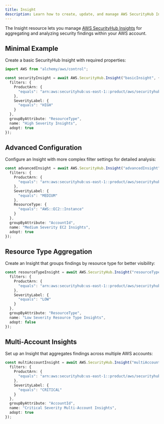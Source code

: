```yaml
---
title: Insight
description: Learn how to create, update, and manage AWS SecurityHub Insights using Alchemy Cloud Control.
---
```



The Insight resource lets you manage [AWS SecurityHub Insights](https://docs.aws.amazon.com/securityhub/latest/userguide/) for aggregating and analyzing security findings within your AWS account.

## Minimal Example

Create a basic SecurityHub Insight with required properties:

```ts
import AWS from "alchemy/aws/control";

const securityInsight = await AWS.SecurityHub.Insight("basicInsight", {
  filters: {
    ProductArn: {
      "equals": "arn:aws:securityhub:us-east-1::product/aws/securityhub"
    },
    SeverityLabel: {
      "equals": "HIGH"
    }
  },
  groupByAttribute: "ResourceType",
  name: "High Severity Insights",
  adopt: true
});
```

## Advanced Configuration

Configure an Insight with more complex filter settings for detailed analysis:

```ts
const advancedInsight = await AWS.SecurityHub.Insight("advancedInsight", {
  filters: {
    ProductArn: {
      "equals": "arn:aws:securityhub:us-east-1::product/aws/securityhub"
    },
    SeverityLabel: {
      "equals": "MEDIUM"
    },
    ResourceType: {
      "equals": "AWS::EC2::Instance"
    }
  },
  groupByAttribute: "AccountId",
  name: "Medium Severity EC2 Insights",
  adopt: true
});
```

## Resource Type Aggregation

Create an Insight that groups findings by resource type for better visibility:

```ts
const resourceTypeInsight = await AWS.SecurityHub.Insight("resourceTypeInsight", {
  filters: {
    ProductArn: {
      "equals": "arn:aws:securityhub:us-east-1::product/aws/securityhub"
    },
    SeverityLabel: {
      "equals": "LOW"
    }
  },
  groupByAttribute: "ResourceType",
  name: "Low Severity Resource Type Insights",
  adopt: false
});
```

## Multi-Account Insights

Set up an Insight that aggregates findings across multiple AWS accounts:

```ts
const multiAccountInsight = await AWS.SecurityHub.Insight("multiAccountInsight", {
  filters: {
    ProductArn: {
      "equals": "arn:aws:securityhub:us-east-1::product/aws/securityhub"
    },
    SeverityLabel: {
      "equals": "CRITICAL"
    }
  },
  groupByAttribute: "AccountId",
  name: "Critical Severity Multi-Account Insights",
  adopt: true
});
```
